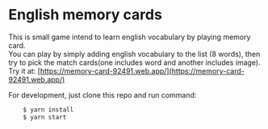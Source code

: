 # English memory cards
This is small game intend to learn english vocabulary by playing memory card.  
You can play by simply adding english vocabulary to the list (8 words), then try to pick the match cards(one includes word and another includes image).  
Try it at: [https://memory-card-92491.web.app/](https://memory-card-92491.web.app/)  
  
For development, just clone this repo and run command:
```sh
    $ yarn install
    $ yarn start
```
